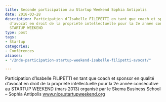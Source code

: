 ```yaml
---
title: Seconde participation au Startup Weekend Sophia Antipolis
date: 2018-03-28
description: Participation d’Isabelle FILIPETTI en tant que coach et sponsor en qualité
  d’avocat en droit de la propriété intellectuelle pour la 2e année consécutive au
  STARTUP WEEKEND
type: post
tags:
- Startup
categories:
- Conférences
aliases:
- "/2nde-participation-startup-weekend-isabelle-filipetti-avocat/"

---
```

Participation d’Isabelle FILIPETTI en tant que coach et sponsor en qualité d’avocat en droit de la propriété intellectuelle pour la 2e année consécutive au STARTUP WEEKEND (mars 2013) organisé par le Skema Business School – Sophia Antipolis 
www.nice.startupweekend.org